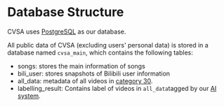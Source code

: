 # Database Structure

CVSA uses [PostgreSQL](https://www.postgresql.org/) as our database.

All public data of CVSA (excluding users' personal data) is stored in a database named `cvsa_main`, which contains the
following tables:

- songs: stores the main information of songs
- bili\_user: stores snapshots of Bilibili user information
- all\_data: metadata of all videos in [category 30](../../about/scope-of-inclusion.md#category-30).
- labelling\_result: Contains label of videos in `all_data`tagged by our
  [AI system](../artificial-intelligence.md#the-filter).
